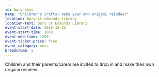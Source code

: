 ```yaml
---
id: bury-xmas
name: "Children's crafts: make your own origami reindeer"
location: bury-st-edmunds-library
location-text: Bury St Edmunds Library
event-start-date: 2018-12-22
event-start-time: 1000
event-end-time: 1200
event-ticket-price: free
event-category: xmas
breadcrumb: y
---
```


Children and their parents/carers are invited to drop in and make their own origami reindeer.
